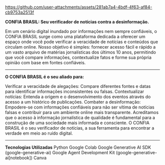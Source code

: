 https://github.com/user-attachments/assets/281ab7a4-4bdf-4f63-af84-cb9753a2513f



**CONFIA BRASIL: Seu verificador de notícias contra a desinformação.**

Em um cenário digital inundado por informações nem sempre confiáveis, o CONFIA BRASIL surge como uma plataforma dedicada a oferecer um espaço onde você pode verificar a veracidade de 
notícias e conteúdos que circulam online. Nosso objetivo é simples: fornecer acesso fácil e rápido a um vasto arquivo de matérias jornalísticas dos últimos 10 anos, permitindo que você 
compare informações, contextualize fatos e forme sua própria opinião com base em fontes confiáveis.

_______________________________________

**O CONFIA BRASIL é o seu aliado para:**

Verificar a veracidade de alegações: Compare diferentes fontes e datas para identificar informações inconsistentes ou falsas.
Contextualizar notícias: Entenda a origem e o desenvolvimento dos eventos através do acesso a um histórico de publicações.
Combater a desinformação: Empodere-se com informações confiáveis para não ser vítima de notícias falsas e contribuir para um ambiente online mais transparente.
Acreditamos que o acesso à informação jornalística de qualidade é fundamental para a construção de uma sociedade mais informada e consciente. O CONFIA BRASIL é o seu verificador de notícias, a sua ferramenta para encontrar a verdade em meio ao ruído digital.

_______________________________________

**Tecnologias Utilizadas**
Python
Google Colab
Google Generative AI SDK (google-generative-ai)
Google Agent Development Kit (google-generative-ai[notebook])
Canva


